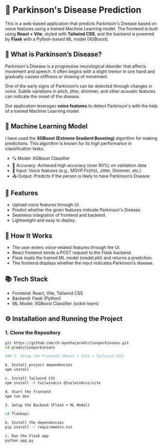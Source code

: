 # 🧠 Parkinson's Disease Prediction 

This is a web-based application that predicts Parkinson's Disease based on voice features using a trained Machine Learning model. The frontend is built using **React + Vite**, styled with **Tailwind CSS**, and the backend is powered by **Flask** with a Python-based ML model (XGBoost).


## 🧬 What is Parkinson’s Disease?

Parkinson's Disease is a progressive neurological disorder that affects movement and speech. It often begins with a slight tremor in one hand and gradually causes stiffness or slowing of movement. 

One of the early signs of Parkinson’s can be detected through changes in voice. Subtle variations in pitch, jitter, shimmer, and other acoustic features can indicate the onset of the disease.

Our application leverages **voice features** to detect Parkinson's with the help of a trained Machine Learning model.



## 🤖 Machine Learning Model

I have used the **XGBoost (Extreme Gradient Boosting)** algorithm for making predictions. This algorithm is known for its high performance in classification tasks.

- 🔍 Model: XGBoost Classifier
- 🎯 Accuracy: Achieved high accuracy (over 90%) on validation data
- 📁 Input: Voice features (e.g., MDVP:Fo(Hz), Jitter, Shimmer, etc.)
- 📤 Output: Predicts if the person is likely to have Parkinson’s Disease



## 📌 Features

- Upload voice features through UI.
- Predict whether the given features indicate Parkinson's Disease.
- Seamless integration of frontend and backend.
- Lightweight and easy to deploy.

##  🔄 How It Works
- The user enters voice-related features through the UI.
- React frontend sends a POST request to the Flask backend.
- Flask loads the trained ML model (model.pkl) and returns a prediction.
- The frontend displays whether the input indicates Parkinson’s disease.

## 📚 Tech Stack
- Frontend: React, Vite, Tailwind CSS
- Backend: Flask (Python)
- ML Model: XGBoost Classifier (scikit-learn)


## ⚙️ Installation and Running the Project
### 1. Clone the Repository

```bash
git https://github.com/ch-ayesha/predictionparkinsons.git
cd predictionparkinsons

### 2. Setup the Frontend (React + Vite + Tailwind CSS)

b. Install project dependencies
npm install

c. Install Tailwind CSS
npm install -D tailwindcss @tailwindcss/vite

d. Start the frontend
npm run dev

3. Setup the Backend (Flask + ML Model)

cd flaskapi

b. Install the dependencies
pip install -r requirements.txt

c. Run the Flask app
python app.py


